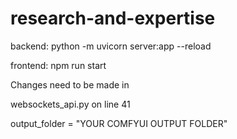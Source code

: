 # research-and-expertise

backend:  python -m uvicorn server:app --reload

frontend: npm run start

Changes need to be made in 

websockets_api.py
on line 41

output_folder = "YOUR COMFYUI OUTPUT FOLDER"
